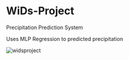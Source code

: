 # WiDs-Project
Precipitation Prediction System

Uses MLP Regression to predicted precipitation</br>

![widsproject](https://user-images.githubusercontent.com/120187422/213738218-e0015ddb-99d6-49f7-990e-f0964d49daae.png)
